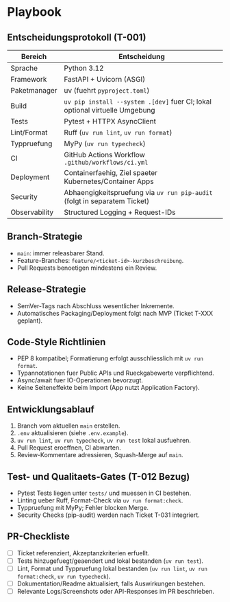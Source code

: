Playbook
========

## Entscheidungsprotokoll (T-001)

| Bereich            | Entscheidung                                                                 |
|--------------------|-------------------------------------------------------------------------------|
| Sprache            | Python 3.12                                                                  |
| Framework          | FastAPI + Uvicorn (ASGI)                                                     |
| Paketmanager       | uv (fuehrt `pyproject.toml`)                                                 |
| Build              | `uv pip install --system .[dev]` fuer CI; lokal optional virtuelle Umgebung   |
| Tests              | Pytest + HTTPX AsyncClient                                                   |
| Lint/Format        | Ruff (`uv run lint`, `uv run format`)                                        |
| Typpruefung        | MyPy (`uv run typecheck`)                                                    |
| CI                 | GitHub Actions Workflow `.github/workflows/ci.yml`                           |
| Deployment         | Containerfaehig, Ziel spaeter Kubernetes/Container Apps                      |
| Security           | Abhaengigkeitspruefung via `uv run pip-audit` (folgt in separatem Ticket)    |
| Observability      | Structured Logging + Request-IDs                                             |

## Branch-Strategie

- `main`: immer releasbarer Stand.
- Feature-Branches: `feature/<ticket-id>-kurzbeschreibung`.
- Pull Requests benoetigen mindestens ein Review.

## Release-Strategie

- SemVer-Tags nach Abschluss wesentlicher Inkremente.
- Automatisches Packaging/Deployment folgt nach MVP (Ticket T-XXX geplant).

## Code-Style Richtlinien

- PEP 8 kompatibel; Formatierung erfolgt ausschliesslich mit `uv run format`.
- Typannotationen fuer Public APIs und Rueckgabewerte verpflichtend.
- Async/await fuer IO-Operationen bevorzugt.
- Keine Seiteneffekte beim Import (App nutzt Application Factory).

## Entwicklungsablauf

1. Branch vom aktuellen `main` erstellen.
2. `.env` aktualisieren (siehe `.env.example`).
3. `uv run lint`, `uv run typecheck`, `uv run test` lokal ausfuehren.
4. Pull Request eroeffnen, CI abwarten.
5. Review-Kommentare adressieren, Squash-Merge auf `main`.

## Test- und Qualitaets-Gates (T-012 Bezug)

- Pytest Tests liegen unter `tests/` und muessen in CI bestehen.
- Linting ueber Ruff, Format-Check via `uv run format:check`.
- Typpruefung mit MyPy; Fehler blocken Merge.
- Security Checks (pip-audit) werden nach Ticket T-031 integriert.

## PR-Checkliste

- [ ] Ticket referenziert, Akzeptanzkriterien erfuellt.
- [ ] Tests hinzugefuegt/geaendert und lokal bestanden (`uv run test`).
- [ ] Lint, Format und Typpruefung lokal bestanden (`uv run lint`, `uv run format:check`, `uv run typecheck`).
- [ ] Dokumentation/Readme aktualisiert, falls Auswirkungen bestehen.
- [ ] Relevante Logs/Screenshots oder API-Responses im PR beschrieben.
